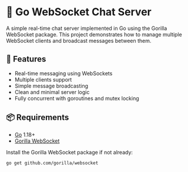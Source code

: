 # 🧠 Go WebSocket Chat Server

A simple real-time chat server implemented in Go using the Gorilla WebSocket package. This project demonstrates how to manage multiple WebSocket clients and broadcast messages between them.

## 🚀 Features

- Real-time messaging using WebSockets
- Multiple clients support
- Simple message broadcasting
- Clean and minimal server logic
- Fully concurrent with goroutines and mutex locking

## 📦 Requirements

- [Go](https://golang.org/dl/) 1.18+
- [Gorilla WebSocket](https://github.com/gorilla/websocket)

Install the Gorilla WebSocket package if not already:

```bash
go get github.com/gorilla/websocket
